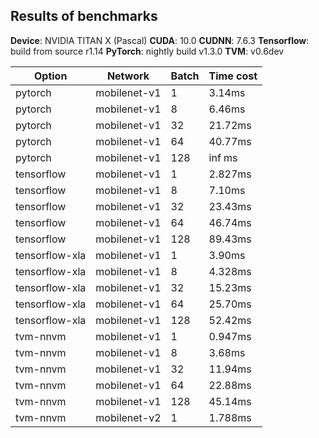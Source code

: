 ## Results of benchmarks

**Device**: NVIDIA TITAN X (Pascal) 
**CUDA**: 10.0
**CUDNN**: 7.6.3
**Tensorflow**: build from source r1.14
**PyTorch**: nightly build v1.3.0
**TVM**: v0.6dev

| Option | Network | Batch | Time cost |
| ------ | ------- | ----- | --------- |
| pytorch | mobilenet-v1 | 1 |  3.14ms |
| pytorch | mobilenet-v1 | 8 |  6.46ms |
| pytorch | mobilenet-v1 | 32 |  21.72ms |
| pytorch | mobilenet-v1 | 64 |  40.77ms |
| pytorch | mobilenet-v1 | 128 |  inf ms |
| tensorflow | mobilenet-v1 | 1 | 2.827ms |
| tensorflow | mobilenet-v1 | 8 | 7.10ms |
| tensorflow | mobilenet-v1 | 32 | 23.43ms |
| tensorflow | mobilenet-v1 | 64 | 46.74ms |
| tensorflow | mobilenet-v1 | 128 | 89.43ms |
| tensorflow-xla | mobilenet-v1 | 1 | 3.90ms |
| tensorflow-xla | mobilenet-v1 | 8 | 4.328ms |
| tensorflow-xla | mobilenet-v1 | 32 | 15.23ms |
| tensorflow-xla | mobilenet-v1 | 64 | 25.70ms |
| tensorflow-xla | mobilenet-v1 | 128 | 52.42ms |
| tvm-nnvm | mobilenet-v1 | 1 | 0.947ms |
| tvm-nnvm | mobilenet-v1 | 8 | 3.68ms |
| tvm-nnvm | mobilenet-v1 | 32 | 11.94ms |
| tvm-nnvm | mobilenet-v1 | 64 | 22.88ms |
| tvm-nnvm | mobilenet-v1 | 128 | 45.14ms |
| tvm-nnvm | mobilenet-v2 | 1 | 1.788ms |
